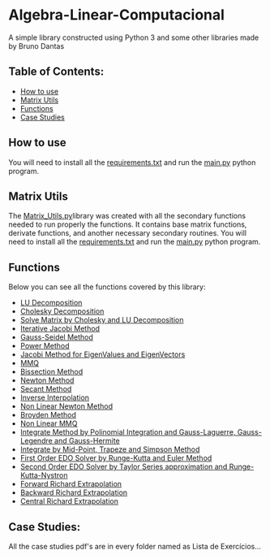 # Algebra-Linear-Computacional

A simple library constructed using Python 3 and some other libraries made by Bruno Dantas

## Table of Contents:
- [How to use](#how-to-use)
- [Matrix Utils](#matrix-utils)
- [Functions](#functions)
- [Case Studies](#case-studies)


## How to use
You will need to install all the [requirements.txt](https://github.com/DantasB/Algebra-Linear-Computacional/blob/master/requirements.txt) and run the [main.py](https://github.com/DantasB/Algebra-Linear-Computacional/blob/master/main.py) python program.

## Matrix Utils
The [Matrix_Utils.py](https://github.com/DantasB/Algebra-Linear-Computacional/blob/master/Utils/Matrix_Utils.py)library was created with all the secondary functions needed to run properly the functions. It contains base matrix functions, derivate functions, and another necessary secondary routines. You will need to install all the [requirements.txt](https://github.com/DantasB/Algebra-Linear-Computacional/blob/master/requirements.txt) and run the [main.py](https://github.com/DantasB/Algebra-Linear-Computacional/blob/master/main.py) python program.

## Functions
Below you can see all the functions covered by this library:

- [LU Decomposition](https://github.com/DantasB/Algebra-Linear-Computacional/blob/master/List%201/ALC_List1.py#L7)
- [Cholesky Decomposition](https://github.com/DantasB/Algebra-Linear-Computacional/blob/master/List%201/ALC_List1.py#L30)
- [Solve Matrix by Cholesky and LU Decomposition](https://github.com/DantasB/Algebra-Linear-Computacional/blob/master/List%201/ALC_List1.py#L57)
- [Iterative Jacobi Method](https://github.com/DantasB/Algebra-Linear-Computacional/blob/master/List%201/ALC_List1.py#L75)
- [Gauss-Seidel Method](https://github.com/DantasB/Algebra-Linear-Computacional/blob/master/List%201/ALC_List1.py#L117)
- [Power Method](https://github.com/DantasB/Algebra-Linear-Computacional/blob/master/List%202/ALC_List2.py#L6)
- [Jacobi Method for EigenValues and EigenVectors](https://github.com/DantasB/Algebra-Linear-Computacional/blob/master/List%202/ALC_List2.py#L40)
- [MMQ](https://github.com/DantasB/Algebra-Linear-Computacional/blob/master/List%203/ALC_List3.py#L6)
- [Bissection Method](https://github.com/DantasB/Algebra-Linear-Computacional/blob/master/List%204/ALC_List4.py#L9)
- [Newton Method](https://github.com/DantasB/Algebra-Linear-Computacional/blob/master/List%204/ALC_List4.py#L29)
- [Secant Method](https://github.com/DantasB/Algebra-Linear-Computacional/blob/master/List%204/ALC_List4.py#L45)
- [Inverse Interpolation](https://github.com/DantasB/Algebra-Linear-Computacional/blob/master/List%204/ALC_List4.py#L67)
- [Non Linear Newton Method](https://github.com/DantasB/Algebra-Linear-Computacional/blob/master/List%204/ALC_List4.py#L97)
- [Broyden Method](https://github.com/DantasB/Algebra-Linear-Computacional/blob/master/List%204/ALC_List4.py#L121)
- [Non Linear MMQ](https://github.com/DantasB/Algebra-Linear-Computacional/blob/master/List%204/ALC_List4.py#L168)
- [Integrate Method by Polinomial Integration and Gauss-Laguerre, Gauss-Legendre and Gauss-Hermite](https://github.com/DantasB/Algebra-Linear-Computacional/blob/master/List%205/ALC_List5.py#L38)
- [Integrate by Mid-Point, Trapeze and Simpson Method](https://github.com/DantasB/Algebra-Linear-Computacional/blob/master/List%205/ALC_List5.py#L126)
- [First Order EDO Solver by Runge-Kutta and Euler Method](https://github.com/DantasB/Algebra-Linear-Computacional/blob/master/List%206/ALC_List6.py#L7)
- [Second Order EDO Solver by Taylor Series approximation and Runge-Kutta-Nystron](https://github.com/DantasB/Algebra-Linear-Computacional/blob/master/List%206/ALC_List6.py#L47)
- [Forward Richard Extrapolation](https://github.com/DantasB/Algebra-Linear-Computacional/blob/master/List%207/ALC_List7.py#L8)
- [Backward Richard Extrapolation](https://github.com/DantasB/Algebra-Linear-Computacional/blob/master/List%207/ALC_List7.py#L19)
- [Central Richard Extrapolation](https://github.com/DantasB/Algebra-Linear-Computacional/blob/master/List%207/ALC_List7.py#L30)

## Case Studies:
All the case studies pdf's are in every folder named as Lista de Exercícios... 
